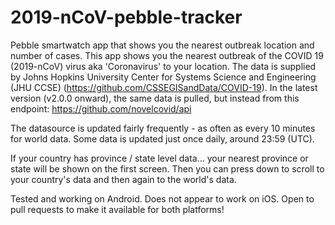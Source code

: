 # 2019-nCoV-pebble-tracker
Pebble smartwatch app that shows you the nearest outbreak location and number of cases. This app shows you the nearest outbreak of the COVID 19 (2019-nCoV) virus aka 'Coronavirus' to your location. The data is supplied by Johns Hopkins University Center for Systems Science and Engineering (JHU CCSE) (https://github.com/CSSEGISandData/COVID-19). In the latest version (v2.0.0 onward), the same data is pulled, but instead from this endpoint: https://github.com/novelcovid/api

The datasource is updated fairly frequently - as often as every 10 minutes for world data. Some data is updated just once daily, around 23:59 (UTC).

If your country has province / state level data... your nearest province or state will be shown on the first screen. Then you can press down to scroll to your country's data and then again to the world's data.

Tested and working on Android. Does not appear to work on iOS. Open to pull requests to make it available for both platforms!
